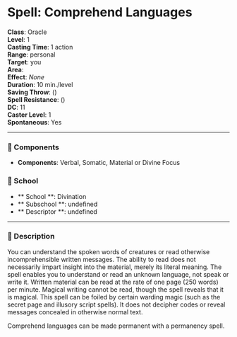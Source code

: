 
# Spell: Comprehend Languages
**Class**: Oracle  
**Level**: 1  
**Casting Time**: 1 action  
**Range**: personal  
**Target**: you  
**Area**:   
**Effect**: _None_  
**Duration**: 10 min./level  
**Saving Throw**:  ()  
**Spell Resistance**:  ()  
**DC**: 11  
**Caster Level**: 1  
**Spontaneous**: Yes

---

### 🔮 Components
- **Components**: Verbal, Somatic, Material or Divine Focus

### 🏫 School
- ** School **: Divination
- ** Subschool **: undefined
- ** Descriptor **: undefined
---

### 📜 Description
You can understand the spoken words of creatures or read otherwise incomprehensible written messages. The ability to read does not necessarily impart insight into the material, merely its literal meaning. The spell enables you to understand or read an unknown language, not speak or write it. Written material can be read at the rate of one page (250 words) per minute. Magical writing cannot be read, though the spell reveals that it is magical. This spell can be foiled by certain warding magic (such as the secret page and illusory script spells). It does not decipher codes or reveal messages concealed in otherwise normal text.

Comprehend languages can be made permanent with a permanency spell.
